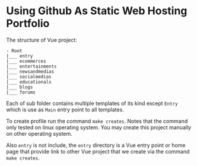 # Using Github As Static Web Hosting Portfolio

The structure of Vue project:

```
- Root
|___ entry
|___ ecommerces
|___ entertainments
|___ newsandmedias
|___ socialmedias
|___ educationals
|___ blogs
|___ forums
```

Each of sub folder contains multiple templates of its kind except `Entry` which is use as `Main`
entry point to all templates.

To create profile run the command `make creates`. Notes that the command only tested on linux operating
system. You may create this project manually on other operating system.

Also `entry` is not include, the `entry` directory is a Vue entry point or home page that provide link
to other Vue project that we create via the command `make creates`.
